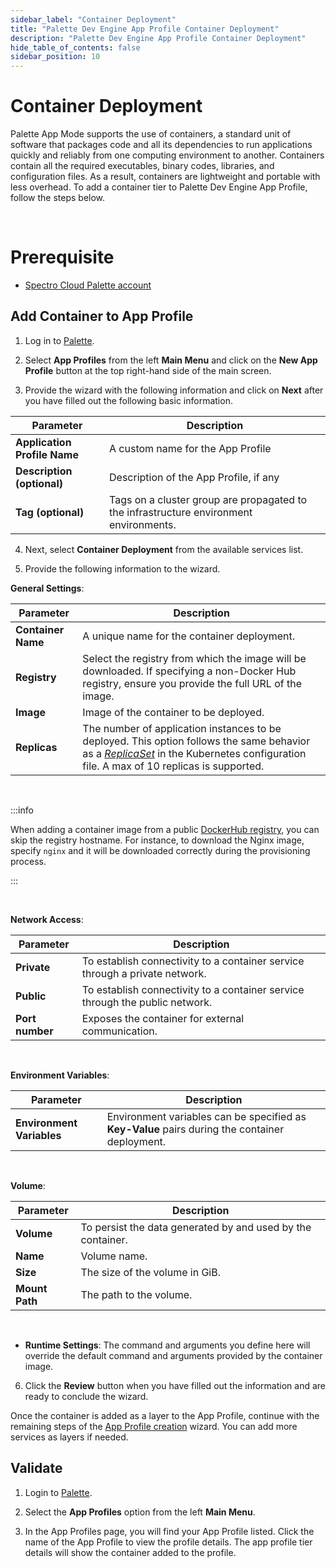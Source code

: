 ```yaml
---
sidebar_label: "Container Deployment"
title: "Palette Dev Engine App Profile Container Deployment"
description: "Palette Dev Engine App Profile Container Deployment"
hide_table_of_contents: false
sidebar_position: 10
---
```






# Container Deployment

Palette App Mode supports the use of containers, a standard unit of software that packages code and all its dependencies to run applications quickly and reliably from one computing environment to another. Containers contain all the required executables, binary codes, libraries, and configuration files. As a result, containers are lightweight and portable with less overhead. To add a container tier to Palette Dev Engine App Profile, follow the steps below. 

<br />

# Prerequisite

* [Spectro Cloud Palette account](https://www.spectrocloud.com/get-started/)


## Add Container to App Profile

1. Log in to [Palette](https://console.spectrocloud.com).


2. Select **App Profiles** from the left **Main Menu** and click on the **New App Profile** button at the top right-hand side of the main screen. 


3. Provide the wizard with the following information and click on **Next** after you have filled out the following basic information.

  |         Parameter           | Description  |
  |-------------------------------|-----------------|
  |**Application Profile Name** | A custom name for the App Profile|
  |**Description (optional)**   | Description of the App Profile, if any | 
  |**Tag (optional)**               | Tags on a cluster group are propagated to the infrastructure environment environments.|


4. Next, select **Container Deployment** from the available services list.


5. Provide the following information to the wizard.

  **General Settings**:

  | Parameter        | Description                                                                                            |
  | ---------------- | ------------------------------------------------------------------------------------------------------ |
  | **Container Name**  | A unique name for the container deployment.                                                            |
  | **Registry**       | Select the registry from which the image will be downloaded. If specifying a non-Docker Hub registry, ensure you provide the full URL of the image. |
  | **Image**           | Image of the container to be deployed.                                                                 |
  | **Replicas** | The number of application instances to be deployed. This option follows the same behavior as a [*ReplicaSet*](https://kubernetes.io/docs/concepts/workloads/controllers/replicaset/) in the Kubernetes configuration file. A max of 10 replicas is supported.

  <br />

  :::info

   
    
  When adding a container image from a public [DockerHub registry](https://hub.docker.com/), you can skip the registry hostname. For instance, to download the Nginx image, specify `nginx` and it will be downloaded correctly during the provisioning process.

  :::

  <br />

  **Network Access**:
  
  | Parameter      | Description                                                                                                   |
  | -------------- | ------------------------------------------------------------------------------------------------------------- |
  | **Private**        | To establish connectivity to a container service through a private network.                                    |
  | **Public**         | To establish connectivity to a container service through the public network.                                   |
  | **Port number**   | Exposes the container for external communication.                                                            |

  <br />

  **Environment Variables**:

  | Parameter          | Description                                                                                       |
  | ----------------------- | ------------------------------------------------------------------------------------------------------ |
  | **Environment Variables**  | Environment variables can be specified as **Key-Value** pairs during the container deployment.         |

  <br />

  **Volume**:

  | Parameter | Description                                                 |
  | ------------- | --------------------------------------------------------------- |
  | **Volume**        | To persist the data generated by and used by the container.     |
  | **Name**          | Volume name.                                                    |
  | **Size**          | The size of the volume in GiB.                                   |
  | **Mount Path**    | The path to the volume.                                         |


  <br />

  * **Runtime Settings**: The command and arguments you define here will override the default command and arguments provided by the container image. 

 
6. Click the **Review** button when you have filled out the information and are ready to conclude the wizard. 

Once the container is added as a layer to the App Profile, continue with the remaining steps of the [App Profile creation](/devx/app-profile/create-app-profile) wizard. You can add more services as layers if needed.




## Validate

1. Login to [Palette](/devx#quickstartwithpaletteappmode).


2. Select the **App Profiles** option from the left **Main Menu**.   


3. In the App Profiles page, you will find your App Profile listed. Click the name of the App Profile to view the profile details. The app profile tier details will show the container added to the profile.




